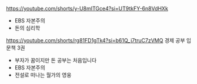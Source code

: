 https://youtube.com/shorts/y-U8mITGce4?si=UT9tkFY-6n8VdHXk

- EBS 자본주의
- 돈의 심리학

https://youtube.com/shorts/rg81FD1gTk4?si=b61Q_j7truC7zVMQ
경제 공부 입문책 3권

- 부자가 꿈이지만 돈 공부는 처음입니다
- EBS 자본주의
- 전설로 떠나는 월가의 영웅
